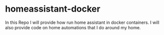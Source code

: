 # homeassistant-docker
In this Repo I will provide how run home assistant in docker containers. I will also provide code on home automations that I do around my home.
